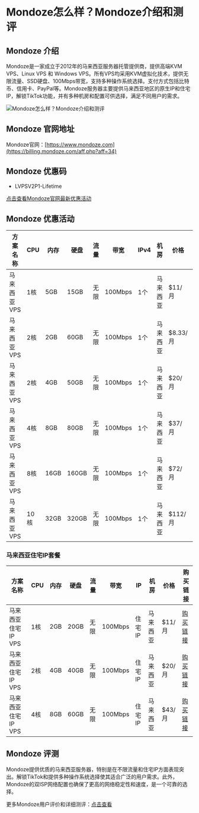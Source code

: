 # Mondoze怎么样？Mondoze介绍和测评

## Mondoze 介绍
Mondoze是一家成立于2012年的马来西亚服务器托管提供商，提供高端KVM VPS、Linux VPS 和 Windows VPS。所有VPS均采用KVM虚拟化技术，提供无限流量、SSD硬盘、100Mbps带宽，支持多种操作系统选择。支付方式包括比特币、信用卡、PayPal等。Mondoze服务器主要提供马来西亚地区的原生IP和住宅IP，解锁TikTok功能，并有多种机房和配置可供选择，满足不同用户的需求。

![Mondoze怎么样？Mondoze介绍和测评](https://github.com/user-attachments/assets/920b64e1-edb5-4e30-9087-8e0a170bd554)

## Mondoze 官网地址
Mondoze官网：[https://www.mondoze.com](https://billing.mondoze.com/aff.php?aff=34)

## Mondoze 优惠码
- LVPSV2P1-Lifetime

[点击查看Mondoze官网最新优惠活动](https://billing.mondoze.com/aff.php?aff=34)

## Mondoze 优惠活动

| 方案名称   | CPU  | 内存  | 硬盘  | 流量   | 带宽   | IPv4 | 机房      | 价格    | 购买链接 |
|------------|------|-------|-------|--------|--------|------|-----------|---------|----------|
| 马来西亚VPS | 1核  | 5GB   | 15GB  | 无限   | 100Mbps | 1个  | 马来西亚  | $11/月  | [购买链接](https://billing.mondoze.com/aff.php?aff=34&pid=133) |
| 马来西亚VPS | 2核  | 2GB   | 60GB  | 无限   | 100Mbps | 1个  | 马来西亚  | $8.33/月| [购买链接](https://billing.mondoze.com/aff.php?aff=34&pid=122) |
| 马来西亚VPS | 2核  | 4GB   | 50GB  | 无限   | 100Mbps | 1个  | 马来西亚  | $20/月  | [购买链接](https://billing.mondoze.com/aff.php?aff=34&pid=115&promocode=LVPSV2P1-Lifetime) |
| 马来西亚VPS | 4核  | 8GB   | 80GB  | 无限   | 100Mbps | 1个  | 马来西亚  | $37/月  | [购买链接](https://billing.mondoze.com/aff.php?aff=34&pid=116&promocode=LVPSV2P1-Lifetime) |
| 马来西亚VPS | 8核  | 16GB  | 160GB | 无限   | 100Mbps | 1个  | 马来西亚  | $72/月  | [购买链接](https://billing.mondoze.com/aff.php?aff=34&pid=117&promocode=LVPSV2P1-Lifetime) |
| 马来西亚VPS | 10核 | 32GB  | 320GB | 无限   | 100Mbps | 1个  | 马来西亚  | $112/月 | [购买链接](https://billing.mondoze.com/aff.php?aff=34&pid=118&promocode=LVPSV2P1-Lifetime) |

### 马来西亚住宅IP套餐

| 方案名称                | CPU  | 内存  | 硬盘  | 流量   | 带宽   | IP     | 机房      | 价格    | 购买链接 |
|-------------------------|------|-------|-------|--------|--------|--------|-----------|---------|----------|
| 马来西亚住宅IP VPS       | 1核  | 2GB   | 20GB  | 无限   | 100Mbps| 住宅IP | 马来西亚  | $11/月  | [购买链接](https://billing.mondoze.com/aff.php?aff=34) |
| 马来西亚住宅IP VPS       | 2核  | 4GB   | 40GB  | 无限   | 100Mbps| 住宅IP | 马来西亚  | $20/月  | [购买链接](https://billing.mondoze.com/aff.php?aff=34) |
| 马来西亚住宅IP VPS       | 4核  | 8GB   | 60GB  | 无限   | 100Mbps| 住宅IP | 马来西亚  | $43/月  | [购买链接](https://billing.mondoze.com/aff.php?aff=34) |

## Mondoze 评测
Mondoze提供优质的马来西亚服务器，特别是在不限流量和住宅IP方面表现突出。解锁TikTok和提供多种操作系统选择使其适合广泛的用户需求。此外，Mondoze的双ISP网络配置也确保了更高的网络稳定性和速度，是一个可靠的选择。

更多Mondoze用户评价和详细测评：[点击查看](https://billing.mondoze.com/aff.php?aff=34)
